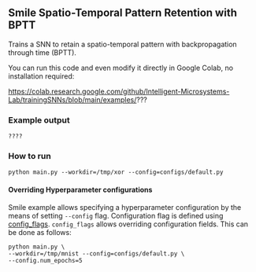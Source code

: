 ## Smile Spatio-Temporal Pattern Retention with BPTT

Trains a SNN to retain a spatio-temporal pattern with backpropagation through time (BPTT).

You can run this code and even modify it directly in Google Colab, no
installation required:

https://colab.research.google.com/github/Intelligent-Microsystems-Lab/trainingSNNs/blob/main/examples/???

### Example output

```
????
```

### How to run

`python main.py --workdir=/tmp/xor --config=configs/default.py`

#### Overriding Hyperparameter configurations

Smile example allows specifying a hyperparameter configuration by the means of
setting `--config` flag. Configuration flag is defined using
[config_flags](https://github.com/google/ml_collections/tree/master#config-flags).
`config_flags` allows overriding configuration fields. This can be done as
follows:

```shell
python main.py \
--workdir=/tmp/mnist --config=configs/default.py \
--config.num_epochs=5
```
